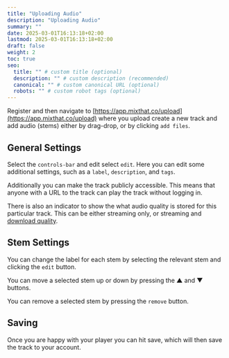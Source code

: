 ```yaml
---
title: "Uploading Audio"
description: "Uploading Audio"
summary: ""
date: 2025-03-01T16:13:18+02:00
lastmod: 2025-03-01T16:13:18+02:00
draft: false
weight: 2
toc: true
seo:
  title: "" # custom title (optional)
  description: "" # custom description (recommended)
  canonical: "" # custom canonical URL (optional)
  robots: "" # custom robot tags (optional)
---
```


Register and then navigate to [https://app.mixthat.co/upload](https://app.mixthat.co/upload) where you upload create a new track and add audio (stems) either by drag-drop, or by clicking `add files`.

## General Settings

Select the `controls-bar` and edit select `edit`. Here you can edit some additional settings, such as a `label`, `description`, and `tags`.

Additionally you can make the track publicly accessible. This means that anyone with a URL to the track can play the track without logging in.

There is also an indicator to show the what audio quality is stored for this particular track. This can be either streaming only, or streaming and [download quality](/docs/quickstart/downloading-a-mix/).

## Stem Settings

You can change the label for each stem by selecting the relevant stem and clicking the `edit` button.

You can move a selected stem up or down by pressing the &#9650; and &#9660; buttons.

You can remove a selected stem by pressing the `remove` button.

## Saving

Once you are happy with your player you can hit save, which will then save the track to your account.
